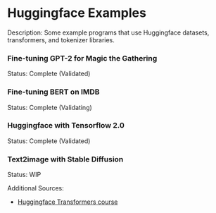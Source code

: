 # Huggingface Examples

Description: Some example programs that use Huggingface datasets, transformers, and tokenizer libraries.


### Fine-tuning GPT-2 for Magic the Gathering
Status: Complete (Validated)


### Fine-tuning BERT on IMDB
Status: Complete (Validating)


### Huggingface with Tensorflow 2.0
Status: Complete (Validated)


### Text2image with Stable Diffusion
Status: WIP


Additional Sources:
 - [Huggingface Transformers course](https://huggingface.co/course/chapter1/1)